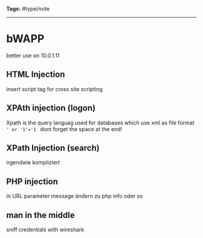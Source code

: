 **Tags:** #type/note

---
# bWAPP
better use on 10.0.1.11 
## HTML Injection
insert script tag for cross site scripting

## XPAth injection (logon)
Xpath is the query languag used for databases which use xml as file format
`' or '1'='1 ` dont forget the space at the end!
## XPath Injection (search)
irgendwie kompliziert
## PHP injection
in URL parameter message ändern zu php info oder so
## man in the middle
sniff credentials with wireshark
